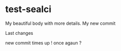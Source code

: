 # test-sealci
My beautiful body with more details.
My new commit

Last changes

new commit
times up !
once agaun ?

